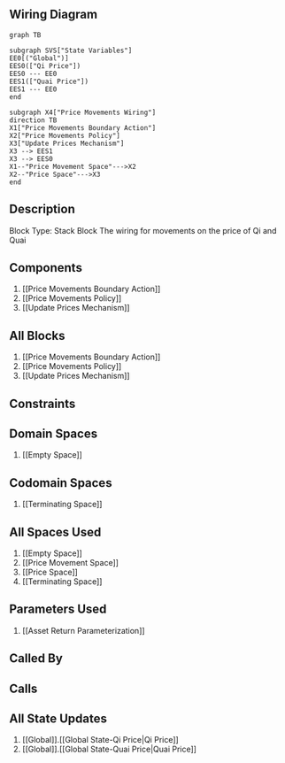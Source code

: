 ## Wiring Diagram

```mermaid
graph TB

subgraph SVS["State Variables"]
EE0[("Global")]
EES0(["Qi Price"])
EES0 --- EE0
EES1(["Quai Price"])
EES1 --- EE0
end

subgraph X4["Price Movements Wiring"]
direction TB
X1["Price Movements Boundary Action"]
X2["Price Movements Policy"]
X3["Update Prices Mechanism"]
X3 --> EES1
X3 --> EES0
X1--"Price Movement Space"--->X2
X2--"Price Space"--->X3
end
```

## Description

Block Type: Stack Block
The wiring for movements on the price of Qi and Quai
## Components
1. [[Price Movements Boundary Action]]
2. [[Price Movements Policy]]
3. [[Update Prices Mechanism]]

## All Blocks
1. [[Price Movements Boundary Action]]
2. [[Price Movements Policy]]
3. [[Update Prices Mechanism]]

## Constraints

## Domain Spaces
1. [[Empty Space]]

## Codomain Spaces
1. [[Terminating Space]]

## All Spaces Used
1. [[Empty Space]]
2. [[Price Movement Space]]
3. [[Price Space]]
4. [[Terminating Space]]

## Parameters Used
1. [[Asset Return Parameterization]]

## Called By

## Calls

## All State Updates
1. [[Global]].[[Global State-Qi Price|Qi Price]]
2. [[Global]].[[Global State-Quai Price|Quai Price]]

